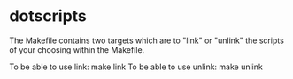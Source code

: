 # dotscripts
The Makefile contains two targets which are to "link" or "unlink" the scripts of your choosing within the Makefile.

To be able to use link: make link
To be able to use unlink: make unlink
